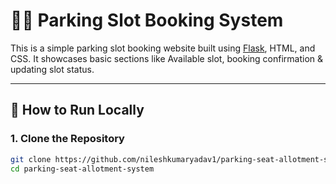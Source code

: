 # 🧑‍💻 Parking Slot Booking System

This is a simple parking slot booking website built using [Flask](https://flask.palletsprojects.com/), HTML, and CSS. It showcases basic sections like Available slot, booking confirmation & updating slot status.

---

## 🚀 How to Run Locally

### 1. Clone the Repository

```bash
git clone https://github.com/nileshkumaryadav1/parking-seat-allotment-system.git
cd parking-seat-allotment-system
